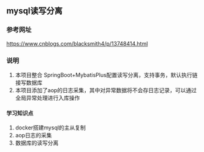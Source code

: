 ## mysql读写分离

### 参考网址
https://www.cnblogs.com/blacksmith4/p/13748414.html

### 说明
1. 本项目整合 SpringBoot+MybatisPlus配置读写分离，支持事务，默认执行链接写数据库
2. 本项目添加了aop的日志采集，其中对异常数据将不会存日志记录，可以通过全局异常处理进行入库操作

#### 学习知识点
1. docker搭建mysql的主从复制
2. aop日志的采集
3. 数据库的读写分离